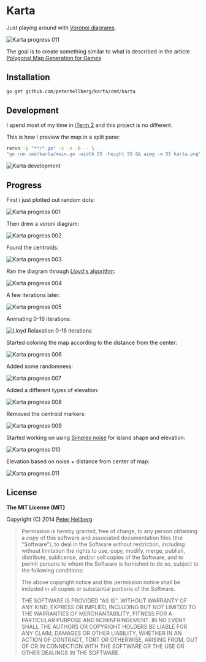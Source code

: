 # Karta

Just playing around with [Voronoi diagrams](http://en.wikipedia.org/wiki/Voronoi_diagram).

![Karta progress 011](http://assets.c7.se/skitch/karta_progress_011-20140816-013747.png)

The goal is to create something similar to what is described in the article
[Polygonal Map Generation for Games](http://www-cs-students.stanford.edu/~amitp/game-programming/polygon-map-generation/)

## Installation

```bash
go get github.com/peterhellberg/karta/cmd/karta
```

## Development

I spend most of my time in [iTerm 2](http://iterm2.com/) and this project is no different.

This is how I preview the map in a split pane:

```bash
rerun -p "**/*.go" -c -x -b -- \
"go run cmd/karta/main.go -width 55 -height 55 && aimg -w 55 karta.png"
```

![Karta development](http://assets.c7.se/skitch/karta_development_iterm_vim_aimg-20140812-204452.png)

## Progress

First i just plotted out random dots:

![Karta progress 001](http://assets.c7.se/skitch/karta_progress_001-20140812-223244.png)

Then drew a voroni diagram:

![Karta progress 002](http://assets.c7.se/skitch/karta_progress_002-20140812-223300.png)

Found the centroids:

![Karta progress 003](http://assets.c7.se/skitch/karta_progress_003-20140812-223327.png)

Ran the diagram through [Lloyd's algorithm](http://en.wikipedia.org/wiki/Lloyd%27s_algorithm):

![Karta progress 004](http://assets.c7.se/skitch/karta_progress_004-20140812-223344.png)

A few iterations later:

![Karta progress 005](http://assets.c7.se/skitch/karta_progress_005-20140812-223400.png)

Animating 0-16 iterations:

![Lloyd Relaxation 0-16 iterations](http://assets.c7.se/viz/lloyd-relaxation.gif)

Started coloring the map according to the distance from the center:

![Karta progress 006](http://assets.c7.se/skitch/karta_progress_006-20140812-223423.png)

Added some randomness:

![Karta progress 007](http://assets.c7.se/skitch/karta_progress_007-20140812-223203.png)

Added a different types of elevation:

![Karta progress 008](http://assets.c7.se/skitch/karta_progress_008-20140813-005713.png)

Removed the centroid markers:

![Karta progress 009](http://assets.c7.se/skitch/karta_progress_009-20140813-005845.png)

Started working on using [Simplex noise](http://en.wikipedia.org/wiki/Simplex_noise) for
island shape and elevation:

![Karta progress 010](http://assets.c7.se/skitch/karta_progress_010-20140813-010005.png)

Elevation based on noise + distance from center of map:

![Karta progress 011](http://assets.c7.se/skitch/karta_progress_011-20140816-013747.png)

## License

**The MIT License (MIT)**

Copyright (C) 2014 [Peter Hellberg](http://c7.se/)

> Permission is hereby granted, free of charge, to any person obtaining
> a copy of this software and associated documentation files (the "Software"),
> to deal in the Software without restriction, including without limitation
> the rights to use, copy, modify, merge, publish, distribute, sublicense,
> and/or sell copies of the Software, and to permit persons to whom the
> Software is furnished to do so, subject to the following conditions:
>
> The above copyright notice and this permission notice shall be included
> in all copies or substantial portions of the Software.
>
> THE SOFTWARE IS PROVIDED "AS IS", WITHOUT WARRANTY OF ANY KIND,
> EXPRESS OR IMPLIED, INCLUDING BUT NOT LIMITED TO THE WARRANTIES
> OF MERCHANTABILITY, FITNESS FOR A PARTICULAR PURPOSE AND NONINFRINGEMENT.
> IN NO EVENT SHALL THE AUTHORS OR COPYRIGHT HOLDERS BE LIABLE FOR ANY CLAIM,
> DAMAGES OR OTHER LIABILITY, WHETHER IN AN ACTION OF CONTRACT,
> TORT OR OTHERWISE, ARISING FROM, OUT OF OR IN CONNECTION WITH THE SOFTWARE
> OR THE USE OR OTHER DEALINGS IN THE SOFTWARE.
